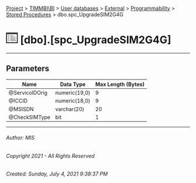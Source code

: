 #### 

[Project](../../../../../index.md) > [TIMMBI\\BI](../../../../index.md) > [User databases](../../../index.md) > [External](../../index.md) > [Programmability](../index.md) > [Stored Procedures](Stored_Procedures.md) > dbo.spc_UpgradeSIM2G4G

# ![Stored Procedures](../../../../../Images/StoredProcedure32.png) [dbo].[spc_UpgradeSIM2G4G]

---

## <a name="#parameters"></a>Parameters

| Name | Data Type | Max Length (Bytes) |
|---|---|---|
| @ServicoIDOrig | numeric(19,0) | 9 |
| @ICCID | numeric(18,0) | 9 |
| @MSISDN | varchar(20) | 20 |
| @CheckSIMType | bit | 1 |


---

###### Author:  MIS

###### Copyright 2021 - All Rights Reserved

###### Created: Sunday, July 4, 2021 9:38:37 PM

